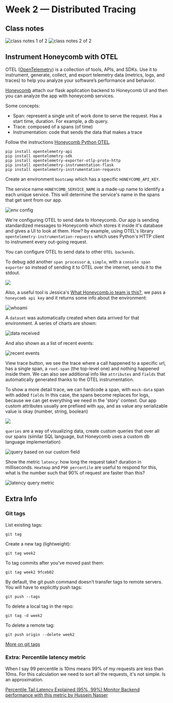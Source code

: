 # Week 2 — Distributed Tracing

## Class notes 

![class notes 1 of 2](./assets/week2/live-lesson-1-2.png)
![class notes 2 of 2](./assets/week2/live-lesson-notes-2-2.png)

## Instrument Honeycomb with OTEL

OTEL ([OpenTelemetry](https://opentelemetry.io/)) is a collection of tools, APIs, and SDKs. Use it to instrument, generate, collect, and export telemetry data (metrics, logs, and traces) to help you analyze your software’s performance and behavior.

[Honeycomb](https://www.honeycomb.io/) attach our flask application backend to Honeycomb UI and then you can analyze the app with honeycomb services.

Some concepts:
- Span: represent a single unit of work done to serve the request. Has a start time, duration. For example, a db query.
- Trace: composed of a spans (of time)
- Instrumentation: code that sends the data that makes a trace

Follow the instructions [Honeycomb Python OTEL](https://docs.honeycomb.io/getting-data-in/opentelemetry/python/#install-packages).

```console
pip install opentelemetry-api
pip install opentelemetry-sdk
pip install opentelemetry-exporter-otlp-proto-http
pip install opentelemetry-instrumentation-flask
pip install opentelemetry-instrumentation-requests
```

Create an environment `bootcamp` which has a specific `HONEYCOMB_API_KEY`.

The service name `HONEYCOMB_SERVICE_NAME` is a made-up name to identify a each unique service. This will determine the service's name in the spans that get sent from our app.

![env config](./assets/week2/honeycomb_setup_envs.png)

We're configuring OTEL to send data to Honeycomb. Our app is sending standardized messages to Honeycomb which stores it inside it's database and gives a UI to look at them. How? by example, using OTEL's library `opentelemetry-instrumentation-requests` which uses Python's HTTP client to instrument every out-going request.

You can configure OTEL to send data to other `OTEL backends`.

To debug add another `span processor` a, `simple`, with a `console span exporter` so instead of sending it to OTEL over the internet, sends it to the stdout.

![](./assets/week2/honeycomb_debug_simple_processor.png)

Also, a  useful tool is Jessica's [What Honeycomb.io team is this?](https://honeycomb-whoami.glitch.me/), we pass a `honeycomb api key` and it returns some info about the environment:

![whoami](./assets/week2/honeycomb-whoami-glitch-tool.png)

A `dataset` was automatically created when data arrived for that environment. A series of charts are shown:

![data received](./assets/week2/honeycomb_span_charts.png)

And also shown as a list of recent events:

![recent events](./assets/week2/honeycomb_recent_span_events.png)

View trace button, we see the trace where a call happened to a specific url, has a single span, a `root-span` (the top-level one) and nothing happened inside them. We can also see additional info like `attributes` and `fields` that automatically generated thanks to the OTEL instrumentation.

To show a more detail trace, we can hardcode a span, with `mock-data` span with added `fields` In this case, the spans become replaces for logs, because we can get everything we need in the 'story' context. Our app custom attributes usually are prefixed with `app`, and as value any serializable value is okay (number, string, boolean)

![](./assets/week2/honeycomb-home-activities-mock-data.png)

`queries` are a way of visualizing data, create custom queries that over all our spans (similar SQL language, but Honeycomb uses a custom db language implementation)  

![query based on our custom field](./assets/week2/honeycomb_first_query.png)

Show the metric `latency`: how long the request take? duration in milliseconds. `Heatmap` and `P90 percentile` are useful to respond for this, what is the number such that 90% of request are faster than this?

![latency query metric](./assets/week2/honeycomb_queries_latency.png)

## Extra Info

### Git tags
List existing tags:

`git tag`

Create a new tag (lightweight):

`git tag week2`

To tag commits after you’ve moved past them:

`git tag week2 9fceb02`

By default, the git push command doesn’t transfer tags to remote servers. You will have to explicitly push tags:

`git push --tags`

To delete a local tag in the repo:

`git tag -d week2`

To delete a remote tag:

`git push origin --delete week2`

[More on git tags](https://git-scm.com/book/en/v2/Git-Basics-Tagging)

### Extra: Percentile latency metric
When I say 99 percentile is 10ms means 99% of my requests are less than 10ms. For this calculation we need to sort all the requests, it's not simple. Is an approximation.

[Percentile Tail Latency Explained (95%, 99%) Monitor Backend performance with this metric by Hussein Nasser](https://www.youtube.com/watch?v=3JdQOExKtUY)